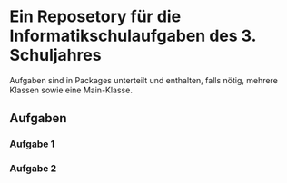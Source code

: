 # Ein Reposetory für die Informatikschulaufgaben des 3. Schuljahres
Aufgaben sind in Packages unterteilt und enthalten, falls nötig, mehrere Klassen sowie eine Main-Klasse.

## Aufgaben
### Aufgabe 1
### Aufgabe 2

